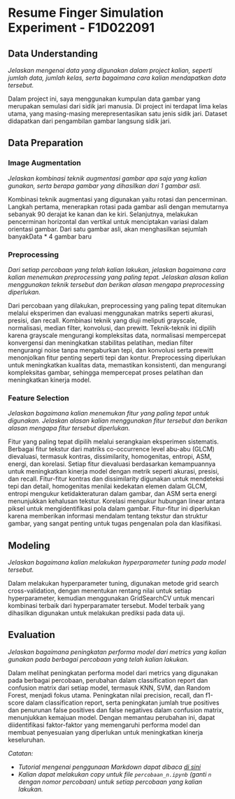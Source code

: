 # Resume Finger Simulation Experiment - F1D022091


## Data Understanding

_Jelaskan mengenai data yang digunakan dalam project kalian, seperti jumlah data, jumlah kelas, serta bagaimana cara kalian mendapatkan data tersebut._

Dalam project ini, saya menggunakan kumpulan data gambar yang merupakan semulasi dari sidik jari manusia. Di project ini terdapat lima kelas utama, yang masing-masing merepresentasikan satu jenis sidik jari. Dataset didapatkan dari pengambilan gambar langsung sidik jari.

## Data Preparation

### Image Augmentation

_Jelaskan kombinasi teknik augmentasi gambar apa saja yang kalian gunakan, serta berapa gambar yang dihasilkan dari 1 gambar asli._

Kombinasi teknik augmentasi yang digunakan yaitu rotasi dan pencerminan. Langkah pertama, menerapkan rotasi pada gambar asli dengan memutarnya sebanyak 90 derajat ke kanan dan ke kiri. Selanjutnya, melakukan pencerminan horizontal dan vertikal untuk menciptakan variasi dalam orientasi gambar. Dari satu gambar asli, akan menghasilkan sejumlah banyakData * 4 gambar baru

### Preprocessing

_Dari setiap percobaan yang telah kalian lakukan, jelaskan bagaimana cara kalian menemukan preprocessing yang paling tepat. Jelaskan alasan kalian menggunakan teknik tersebut dan berikan alasan mengapa preprocessing diperlukan._

Dari percobaan yang dilakukan, preprocessing yang paling tepat ditemukan melalui eksperimen dan evaluasi menggunakan matriks seperti akurasi, presisi, dan recall. Kombinasi teknik yang diuji meliputi grayscale, normalisasi, median filter, konvolusi, dan prewitt. Teknik-teknik ini dipilih karena grayscale mengurangi kompleksitas data, normalisasi mempercepat konvergensi dan meningkatkan stabilitas pelatihan, median filter mengurangi noise tanpa mengaburkan tepi, dan konvolusi serta prewitt menonjolkan fitur penting seperti tepi dan kontur. Preprocessing diperlukan untuk meningkatkan kualitas data, memastikan konsistenti, dan mengurangi kompleksitas gambar, sehingga mempercepat proses pelatihan dan meningkatkan kinerja model.

### Feature Selection

_Jelaskan bagaimana kalian menemukan fitur yang paling tepat untuk digunakan. Jelaskan alasan kalian menggunakan fitur tersebut dan berikan alasan mengapa fitur tersebut diperlukan._

Fitur yang paling tepat dipilih melalui serangkaian eksperimen sistematis. Berbagai fitur tekstur dari matriks co-occurrence level abu-abu (GLCM) dievaluasi, termasuk kontras, dissimilarity, homogenitas, entropi, ASM, energi, dan korelasi. Setiap fitur dievaluasi berdasarkan kemampuannya untuk meningkatkan kinerja model dengan metrik seperti akurasi, presisi, dan recall. Fitur-fitur kontras dan dissimilarity digunakan untuk mendeteksi tepi dan detail, homogenitas menilai kedekatan elemen dalam GLCM, entropi mengukur ketidakteraturan dalam gambar, dan ASM serta energi menunjukkan kehalusan tekstur. Korelasi mengukur hubungan linear antara piksel untuk mengidentifikasi pola dalam gambar. Fitur-fitur ini diperlukan karena memberikan informasi mendalam tentang tekstur dan struktur gambar, yang sangat penting untuk tugas pengenalan pola dan klasifikasi.

## Modeling

_Jelaskan bagaimana kalian melakukan hyperparameter tuning pada model tersebut._

Dalam melakukan hyperparameter tuning, digunakan metode grid search cross-validation, dengan menentukan rentang nilai untuk setiap hyperparameter, kemudian menggunakan GridSearchCV untuk mencari kombinasi terbaik dari hyperparamater tersebut. Model terbaik yang dihasilkan digunakan untuk melakukan prediksi pada data uji.

## Evaluation
 
_Jelaskan bagaimana peningkatan performa model dari metrics yang kalian gunakan pada berbagai percobaan yang telah kalian lakukan._

Dalam melihat peningkatan performa model dari metrics yang digunakan pada berbagai percobaan, perubahan dalam classification report dan confusion matrix dari setiap model, termasuk KNN, SVM, dan Random Forest, menjadi fokus utama. Peningkatan nilai precision, recall, dan f1-score dalam classification report, serta peningkatan jumlah true positives dan penurunan false positives dan false negatives dalam confusion matrix, menunjukkan kemajuan model. Dengan memantau perubahan ini, dapat diidentifikasi faktor-faktor yang memengaruhi performa model dan membuat penyesuaian yang diperlukan untuk meningkatkan kinerja keseluruhan.

_Catatan:_

- _Tutorial mengenai penggunaan Markdown dapat dibaca [di sini](https://guides.github.com/features/mastering-markdown/)_
- _Kalian dapat melakukan copy untuk file `percobaan_n.ipynb` (ganti `n` dengan nomor percobaan) untuk setiap percobaan yang kalian lakukan._